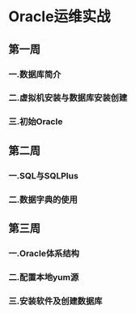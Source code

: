 # Oracle运维实战

## 第一周

### 一.数据库简介

### 二.虚拟机安装与数据库安装创建

### 三.初始Oracle

## 第二周

### 一.SQL与SQLPlus

### 二.数据字典的使用

## 第三周

### 一.Oracle体系结构

### 二.配置本地yum源

### 三.安装软件及创建数据库

